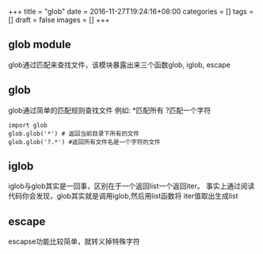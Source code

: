 +++
title = "glob"
date = 2016-11-27T19:24:16+08:00
categories =  []
tags = []
draft = false
images = []
+++

## glob module
glob通过匹配来查找文件，该模块暴露出来三个函数glob, iglob, escape

## glob
  glob通过简单的匹配规则查找文件
  例如:
  *匹配所有
  ?匹配一个字符
  ```
  import glob
  glob.glob('*') # 返回当前目录下所有的文件
  glob.glob('?.*') #返回所有文件名是一个字符的文件
  ```
## iglob
  iglob与glob其实是一回事，区别在于一个返回list一个返回iter。
  事实上通过阅读代码你会发现，glob其实就是调用iglob,然后用list函数将
  iter值取出生成list

## escape
  escapse功能比较简单，就转义掉特殊字符
 



